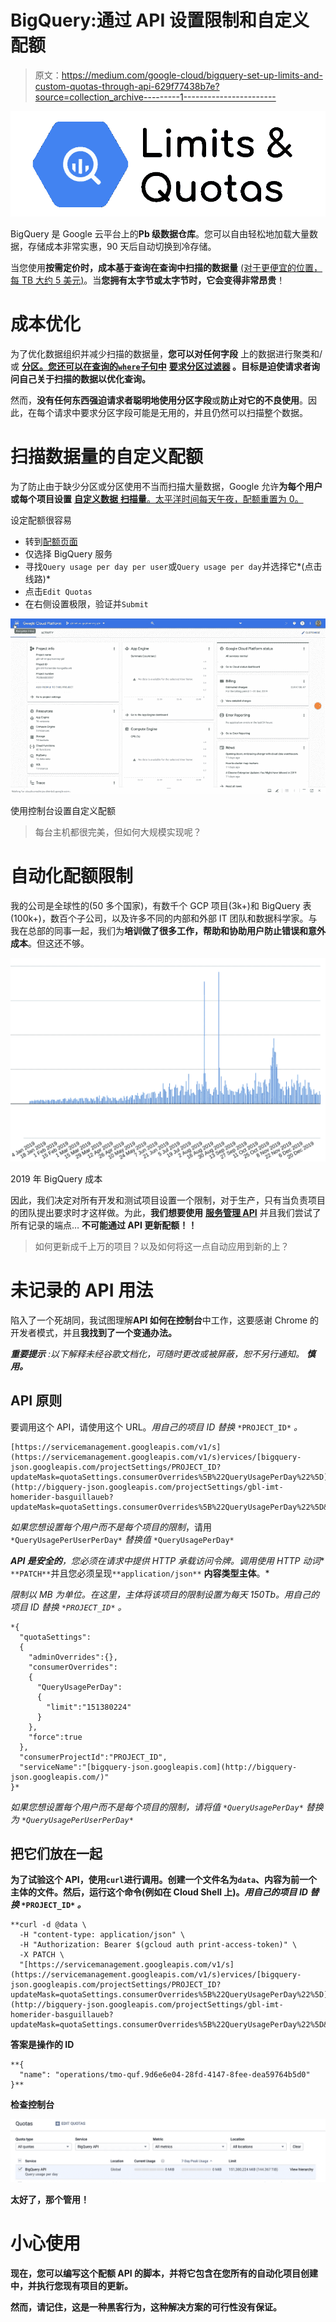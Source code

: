 # BigQuery:通过 API 设置限制和自定义配额

> 原文：<https://medium.com/google-cloud/bigquery-set-up-limits-and-custom-quotas-through-api-629f77438b7e?source=collection_archive---------1----------------------->

![](img/5c863e8268558360ebd14269aefe3fd4.png)

BigQuery 是 Google 云平台上的**Pb 级数据仓库**。您可以自由轻松地加载大量数据，存储成本非常实惠，90 天后自动切换到冷存储。

当您使用**按需定价时，成本基于查询在查询中扫描的数据量** [(对于更便宜的位置，每 TB 大约 5 美元)](https://cloud.google.com/bigquery/pricing#on_demand_pricing)。当**您拥有太字节或太字节时，它会变得非常昂贵**！

# 成本优化

为了优化数据组织并减少扫描的数据量，**您可以对任何字段** 上的数据进行聚类和/或 [**分区。您还可以在查询的`where`子句中**](/google-cloud/partition-on-any-field-with-bigquery-840f8aa1aaab?source=---------2------------------) **[**要求分区过滤器**](https://cloud.google.com/bigquery/docs/managing-partitioned-tables#require-filter) 。目标是迫使请求者询问自己关于扫描的数据以优化查询。**

然而，**没有任何东西强迫请求者聪明地使用分区字段**或**防止对它的不良使用**。因此，在每个请求中要求分区字段可能是无用的，并且仍然可以扫描整个数据。

# 扫描数据量的自定义配额

为了防止由于缺少分区或分区使用不当而扫描大量数据，Google 允许**为每个用户或每个项目设置** [**自定义数据** **扫描量**。太平洋时间每天午夜，配额重置为 0。](https://cloud.google.com/bigquery/docs/custom-quotas)

设定配额很容易

*   转到[配额页面](https://console.cloud.google.com/iam-admin/quotas)
*   仅选择 BigQuery 服务
*   寻找`Query usage per day per user`或`Query usage per day`并选择它*(点击线路)*
*   点击`Edit Quotas`
*   在右侧设置极限，验证并`Submit`

![](img/3a02240a10af85daf18416868e56d1f3.png)

使用控制台设置自定义配额

> 每台主机都很完美，但如何大规模实现呢？

# 自动化配额限制

我的公司是全球性的(50 多个国家)，有数千个 GCP 项目(3k+)和 BigQuery 表(100k+)，数百个子公司，以及许多不同的内部和外部 IT 团队和数据科学家。与我在总部的同事一起，我们为**培训做了很多工作，帮助和协助用户防止错误和意外成本**。但这还不够。

![](img/f49a445489af0476775b2dc9f31ac0fe.png)

2019 年 BigQuery 成本

因此，我们决定对所有开发和测试项目设置一个限制，对于生产，只有当负责项目的团队提出要求时才这样做。为此，**我们想要使用** [**服务管理 API**](https://cloud.google.com/service-infrastructure/docs/service-management/reference/rest/) 并且我们尝试了所有记录的端点… **不可能通过 API 更新配额！！**

> 如何更新成千上万的项目？以及如何将这一点自动应用到新的上？

# 未记录的 API 用法

陷入了一个死胡同，我试图理解**API 如何在控制台**中工作，这要感谢 Chrome 的开发者模式，并且**我找到了一个变通办法。**

***重要提示*** *:以下解释未经谷歌文档化，可随时更改或被屏蔽，恕不另行通知。* ***慎用。***

## API 原则

要调用这个 API，请使用这个 URL。*用自己的项目 ID 替换* `*PROJECT_ID*` *。*

```
[https://servicemanagement.googleapis.com/v1/s](https://servicemanagement.googleapis.com/v1/s)ervices/[bigquery-json.googleapis.com/projectSettings/PROJECT_ID?updateMask=quotaSettings.consumerOverrides%5B%22QueryUsagePerDay%22%5D](http://bigquery-json.googleapis.com/projectSettings/gbl-imt-homerider-basguillaueb?updateMask=quotaSettings.consumerOverrides%5B%22QueryUsagePerDay%22%5D&alt=json)
```

*如果您想设置每个用户而不是每个项目的限制*，请用 `*QueryUsagePerUserPerDay*` *替换值* `*QueryUsagePerDay*`

***API 是安全的**，您必须在请求中提供 HTTP 承载访问令牌。调用**使用 HTTP 动词** `**PATCH**`并且您必须呈现`**application/json**` **内容类型主体**。*

*限制以 MB 为单位。在这里，主体将该项目的限制设置为每天 150Tb。*用自己的项目 ID 替换* `*PROJECT_ID*` *。**

```
*{
  "quotaSettings": 
  {
    "adminOverrides":{},
    "consumerOverrides":
    {
      "QueryUsagePerDay":   
      {
        "limit":"151380224"
      }
    },
    "force":true
  },
  "consumerProjectId":"PROJECT_ID",
  "serviceName":"[bigquery-json.googleapis.com](http://bigquery-json.googleapis.com/)"
}*
```

**如果您想设置每个用户而不是每个项目的限制*，请将值 `*QueryUsagePerDay*` *替换为* `*QueryUsagePerUserPerDay*`*

## **把它们放在一起**

**为了试验这个 API，使用`curl`进行调用。创建一个文件名为`data`、内容为前一个主体的文件。然后，运行这个命令(例如在 Cloud Shell 上)。*用自己的项目 ID 替换* `*PROJECT_ID*` *。***

```
**curl -d @data \
  -H "content-type: application/json" \
  -H "Authorization: Bearer $(gcloud auth print-access-token)" \
  -X PATCH \
  "[https://servicemanagement.googleapis.com/v1/s](https://servicemanagement.googleapis.com/v1/s)ervices/[bigquery-json.googleapis.com/projectSettings/PROJECT_ID?updateMask=quotaSettings.consumerOverrides%5B%22QueryUsagePerDay%22%5D](http://bigquery-json.googleapis.com/projectSettings/gbl-imt-homerider-basguillaueb?updateMask=quotaSettings.consumerOverrides%5B%22QueryUsagePerDay%22%5D&alt=json)"**
```

**答案是操作的 ID**

```
**{
  "name": "operations/tmo-quf.9d6e6e04-28fd-4147-8fee-dea59764b5d0"
}**
```

**检查控制台**

**![](img/5c1698f5322e6d661164aadd9b4e7e05.png)**

****太好了，**那个**管用**！**

# **小心使用**

**现在，**您可以编写这个配额 API** 的脚本，并将它包含在您所有的自动化项目创建中，并执行您现有项目的更新。**

**然而，**请记住，这是一种黑客行为，这种解决方案的可行性没有保证**。**
